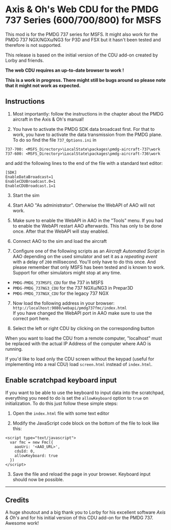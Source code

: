 # Axis & Oh's Web CDU for the PMDG 737 Series (600/700/800) for MSFS

This mod is for the PMDG 737 series for MSFS. It might also work for the PMDG 737 NGX/NGXu/NG3 for P3D and FSX but it hasn't been tested and therefore is not supported.

This release is based on the initial version of the CDU add-on created by Lorby and friends.

**The web CDU requires an up-to-date browser to work !**

**This is a work in progress. There might still be bugs around so please note that it might not work as expected.**

## Instructions

1. Most importantly: follow the instructions in the chapter about the PMDG aircraft in the Axis & Oh's manual!

2. You have to activate the PMDG SDK data broadcast first. For that to work, you have to activate the data transmission from the PMDG plane. To do so find the file `737_Options.ini` in
```
737-700: <MSFS_Directory>\LocalState\packages\pmdg-aircraft-737\work
737-600: <MSFS_Directory>\LocalState\packages\pmdg-aircraft-736\work
```
and add the following lines to the end of the file with a standard text editor:

```
[SDK]
EnableDataBroadcast=1
EnableCDUBroadcast.0=1
EnableCDUBroadcast.1=1
```

3. Start the sim

4. Start AAO "As administrator". Otherwise the WebAPI of AAO will not work.

4. Make sure to enable the WebAPI in AAO in the "Tools" menu. If you had to enable the WebAPI restart AAO afterwards. This has only to be done once. After that the WebAPI will stay enabled.

5. Connect AAO to the sim and load the aircraft

6. Configure one of the following scripts as an *Aircraft Automated Script* in AAO depending on the used simulator and set it as a *repeating event* with a delay of `200` millisecond. You'll only have to do this once. And please remember that only MSFS has been tested and is known to work. Support for other simulators might stop at any time.

* `PMDG-PMDG_737MSFS_CDU` for the 737 in MSFS
* `PMDG-PMDG_737NG3_CDU` for the 737 NGXu/NG3 in Prepar3D
* `PMDG-PMDG_737NGX_CDU` for the legacy 737 NGX

7. Now load the following address in your browser:
```http://localhost:9080/webapi/pmdg737fmc/index.html``` \
If you have changed the WebAPI port in AAO make sure to use the correct port here.

8. Select the left or right CDU by clicking on the corresponding button

When you want to load the CDU from a remote computer, "localhost" must be replaced with the actual IP Address of the computer where AAO is running.

If you'd like to load only the CDU screen without the keypad (useful for implementing into a real CDU) load `screen.html` instead of `index.html`.
## Enable scratchpad keyboard input

If you want to be able to use the keyboard to input data into the scratchpad, everything you need to do is set the ```allowKeyboard``` option to ```true``` on initialization. To do this just follow these simple steps:

1. Open the `index.html` file with some text editor

2. Modify the JavaScript code block on the bottom of the file to look like this:

```
<script type="text/javascript">
  var fmc = new Fmc({
    aaoUri: '<AAO_URL>',
    cduId: 0,
    allowKeyboard: true
  })
</script>
```

3. Save the file and reload the page in your browser. Keyboard input should now be possible.

---

## Credits

A huge shoutout and a big thank you to Lorby for his excellent software *Axis & Oh's* and for his initial version of this CDU add-on for the PMDG 737. Awesome work!
